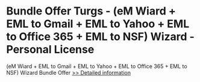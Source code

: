 # Bundle Offer Turgs - (eM Wiard + EML to Gmail + EML to Yahoo + EML to Office 365 + EML to NSF) Wizard - Personal License
(eM Wiard + EML to Gmail + EML to Yahoo + EML to Office 365 + EML to NSF) Wizard Bundle Offer
[>> Detailed information](https://secure.shareit.com/shareit/product.html?productid=300998639&affiliateid=200057808)